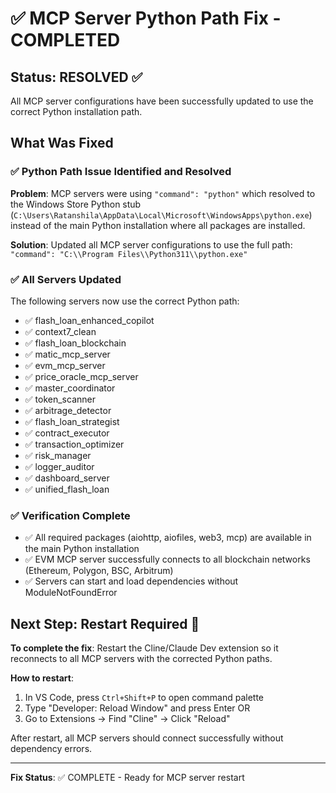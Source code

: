 # ✅ MCP Server Python Path Fix - COMPLETED

## Status: RESOLVED ✅

All MCP server configurations have been successfully updated to use the correct Python installation path.

## What Was Fixed

### ✅ Python Path Issue Identified and Resolved
**Problem**: MCP servers were using `"command": "python"` which resolved to the Windows Store Python stub (`C:\Users\Ratanshila\AppData\Local\Microsoft\WindowsApps\python.exe`) instead of the main Python installation where all packages are installed.

**Solution**: Updated all MCP server configurations to use the full path: `"command": "C:\\Program Files\\Python311\\python.exe"`

### ✅ All Servers Updated
The following servers now use the correct Python path:
- ✅ flash_loan_enhanced_copilot
- ✅ context7_clean  
- ✅ flash_loan_blockchain
- ✅ matic_mcp_server
- ✅ evm_mcp_server
- ✅ price_oracle_mcp_server
- ✅ master_coordinator
- ✅ token_scanner
- ✅ arbitrage_detector
- ✅ flash_loan_strategist
- ✅ contract_executor
- ✅ transaction_optimizer
- ✅ risk_manager
- ✅ logger_auditor
- ✅ dashboard_server
- ✅ unified_flash_loan

### ✅ Verification Complete
- ✅ All required packages (aiohttp, aiofiles, web3, mcp) are available in the main Python installation
- ✅ EVM MCP server successfully connects to all blockchain networks (Ethereum, Polygon, BSC, Arbitrum)
- ✅ Servers can start and load dependencies without ModuleNotFoundError

## Next Step: Restart Required 🔄

**To complete the fix**: Restart the Cline/Claude Dev extension so it reconnects to all MCP servers with the corrected Python paths.

**How to restart**:
1. In VS Code, press `Ctrl+Shift+P` to open command palette
2. Type "Developer: Reload Window" and press Enter
   OR
3. Go to Extensions → Find "Cline" → Click "Reload"

After restart, all MCP servers should connect successfully without dependency errors.

---
**Fix Status**: ✅ COMPLETE - Ready for MCP server restart
